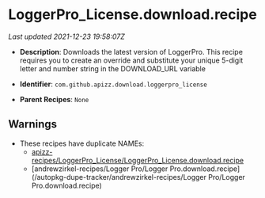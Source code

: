 # LoggerPro_License.download.recipe

_Last updated 2021-12-23 19:58:07Z_

- **Description**: Downloads the latest version of LoggerPro. This recipe requires you to create an override and substitute your unique 5-digit letter and number string in the DOWNLOAD_URL variable

- **Identifier**: `com.github.apizz.download.loggerpro_license`

- **Parent Recipes**: `None`

## Warnings

- These recipes have duplicate NAMEs:
    - [apizz-recipes/LoggerPro_License/LoggerPro_License.download.recipe](/autopkg-dupe-tracker/apizz-recipes/LoggerPro_License/LoggerPro_License.download.recipe)
    - [andrewzirkel-recipes/Logger Pro/Logger Pro.download.recipe](/autopkg-dupe-tracker/andrewzirkel-recipes/Logger Pro/Logger Pro.download.recipe)